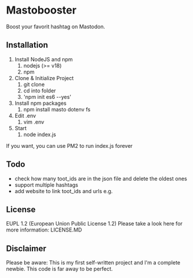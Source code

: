 # Mastobooster

Boost your favorit hashtag on Mastodon.

## Installation
1. Install NodeJS and npm
    1. nodejs (>= v18)
    2. npm
2. Clone & Initialize Project
    1. git clone 
    2. cd into folder
    3. 'npm init es6 --yes'
3. Install npm packages
    1. npm install masto dotenv fs
4. Edit .env
    1. vim .env
5. Start
    1. node index.js

If you want, you can use PM2 to run index.js forever

## Todo
- check how many toot_ids are in the json file and delete the oldest ones
- support multiple hashtags
- add website to link toot_ids and urls e.g.

## License
EUPL 1.2 (European Union Public License 1.2)
Please take a look here for more information: LICENSE.MD

## Disclaimer
Please be aware: This is my first self-written project and I'm a complete newbie. This code is far away to be perfect.
